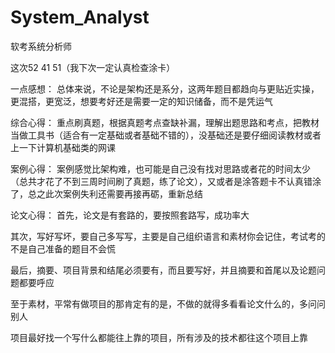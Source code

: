 # System_Analyst
软考系统分析师

这次52 41 51（我下次一定认真检查涂卡）

一点感想：
总体来说，不论是架构还是系分，这两年题目都趋向与更贴近实操，更混搭，更宽泛，想要考好还是需要一定的知识储备，而不是凭运气

综合心得：
重点刷真题，根据真题考点查缺补漏，理解出题思路和考点，把教材当做工具书（适合有一定基础或者基础不错的），没基础还是要仔细阅读教材或者上一下计算机基础类的网课

案例心得：
案例感觉比架构难，也可能是自己没有找对思路或者花的时间太少（总共才花了不到三周时间刷了真题，练了论文），又或者是涂答题卡不认真错涂了，总之此次案例失利还需要再接再砺，重新总结

论文心得：
首先，论文是有套路的，要按照套路写，成功率大

其次，写好写坏，要自己多写写，主要是自己组织语言和素材你会记住，考试考的不是自己准备的题目不会慌

最后，摘要、项目背景和结尾必须要有，而且要写好，并且摘要和首尾以及论题问题都要呼应

至于素材，平常有做项目的那肯定有的是，不做的就得多看看论文什么的，多问问别人

项目最好找一个写什么都能往上靠的项目，所有涉及的技术都往这个项目上靠
